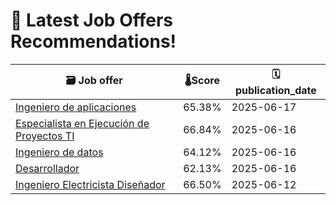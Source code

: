 # 🚀 Latest Job Offers Recommendations!
| 🗃️ **Job offer** | 🌡️**Score** | 🗓️ **publication_date** |
|---|---|---|
| [Ingeniero de aplicaciones](https://co.linkedin.com/jobs/view/ingeniero-de-aplicaciones-at-novatec-fluid-system-s-a-s-4216548122) | 65.38% | 2025-06-17 |
| [Especialista en Ejecución de Proyectos TI](https://co.linkedin.com/jobs/view/especialista-en-ejecuci%C3%B3n-de-proyectos-ti-at-alvaro-escobar-ch-y-cia-ltda-4252038463) | 66.84% | 2025-06-16 |
| [Ingeniero de datos](https://co.linkedin.com/jobs/view/ingeniero-de-datos-at-management-and-quality-4252036615) | 64.12% | 2025-06-16 |
| [Desarrollador](https://co.linkedin.com/jobs/view/desarrollador-at-sincosoft-sas-4252031865) | 62.13% | 2025-06-16 |
| [Ingeniero Electricista Diseñador](https://co.linkedin.com/jobs/view/ingeniero-electricista-dise%C3%B1ador-at-nucleo-ingenier%C3%ADa-4250032144) | 66.50% | 2025-06-12 |
